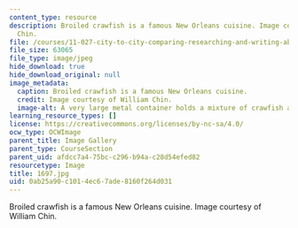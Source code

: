 ```yaml
---
content_type: resource
description: Broiled crawfish is a famous New Orleans cuisine. Image courtesy of William
  Chin.
file: /courses/11-027-city-to-city-comparing-researching-and-writing-about-cities-new-orleans-spring-2011/0ab25a90c1014ec67ade8160f264d031_1697.jpg
file_size: 63065
file_type: image/jpeg
hide_download: true
hide_download_original: null
image_metadata:
  caption: Broiled crawfish is a famous New Orleans cuisine.
  credit: Image courtesy of William Chin.
  image-alt: A very large metal container holds a mixture of crawfish and lemons.
learning_resource_types: []
license: https://creativecommons.org/licenses/by-nc-sa/4.0/
ocw_type: OCWImage
parent_title: Image Gallery
parent_type: CourseSection
parent_uid: afdcc7a4-75bc-c296-b94a-c28d54efed82
resourcetype: Image
title: 1697.jpg
uid: 0ab25a90-c101-4ec6-7ade-8160f264d031
---
```

Broiled crawfish is a famous New Orleans cuisine. Image courtesy of William Chin.
